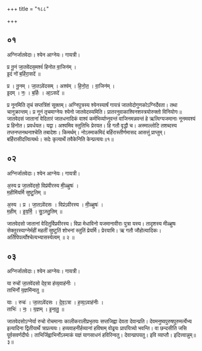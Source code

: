 +++
title = "१८८"

+++


## ०१
अग्निर्जातवेदाः। श्येन आग्नेयः। गायत्री।

प्र नू॒नं जा॒तवे॑दस॒मश्वं॑ हिनोत वा॒जिन॑म् ।  
इ॒दं नो॑ ब॒र्हिरा॒सदे॑ ॥

प्र । नू॒नम् । जा॒तऽवे॑दसम् । अश्व॑म् । हि॒नो॒त॒ । वा॒जिन॑म् ।  
इ॒दम् । नः॒ । ब॒र्हिः । आ॒ऽसदे॑ ॥

प्र नूनमिति तृचं सप्तत्रिंशं सूक्तम्। अग्निपुत्रस्य श्येनस्यार्षं गायत्रं जातवेदोगुणकोऽग्निर्देवता। तथा चानुक्रान्तम्। प्र नूनं तृचमाग्नेयः श्येनो जातवेदस्यमिति। प्रातरनुवाकाश्विनशस्त्रयोरुक्तो विनियोगः॥जातवेदसं जातानां वेदितारं जातधनादिकं वाश्वं कर्मभिर्व्याप्नुवन्तं वाजिनमन्नवन्तं हे ऋत्विग्यजमानाः नूनमवश्यं प्र हिनोत। प्रवर्धयत। यद्वा। अश्वमिव स्तुतिभिः प्रेरयत। हि गतौ वृद्धौ च। अस्माल्लोटि तशब्दस्य तप्तनप्तनथनाश्चेति तबादेशः। किमर्थम्। नोऽस्माकमिदं बर्हिरास्तीर्णमासद आसत्तुं प्राप्तुम्। बर्हिरासीदत्वित्यर्थः। सदेः कृत्यार्थे तवैकेनिति केन्प्रत्ययः॥१॥

## ०२
अग्निर्जातवेदाः। श्येन आग्नेयः। गायत्री।

अ॒स्य प्र जा॒तवे॑दसो॒ विप्र॑वीरस्य मी॒ळ्हुषः॑ ।  
म॒हीमि॑यर्मि सुष्टु॒तिम् ॥

अ॒स्य । प्र । जा॒तऽवे॑दसः । विप्र॑ऽवीरस्य । मी॒ळ्हुषः॑ ।  
म॒हीम् । इ॒य॒र्मि॒ । सु॒ऽस्तु॒तिम् ॥

जातवेदसो जातानां वेदितुर्विप्रवीरस्य। विप्रा मेधाविनो यजमानावीराः पुत्रा यस्य। तादृशस्य मीळ्हुषः सेक्तुरस्याग्नेर्महीं महतीं सुष्टुतिं शोभनां स्तुतिं प्रेयर्मि। प्रेरयामि। ऋ गतौ जौहोत्यादिकः। अर्तिपिपर्त्योश्चेत्यभ्यासस्येत्वम् ॥ २ ॥

## ०३
अग्निर्जातवेदाः। श्येन आग्नेयः। गायत्री।

या रुचो॑ जा॒तवे॑दसो देव॒त्रा ह॑व्य॒वाह॑नीः ।  
ताभि॑र्नो य॒ज्ञमि॑न्वतु ॥

याः । रुचः॑ । जा॒तऽवे॑दसः । दे॒व॒ऽत्रा । ह॒व्य॒ऽवाह॑नीः ।  
ताभिः॑ । नः॒ । य॒ज्ञम् । इ॒न्व॒तु॒ ॥

जातवेदसोऽग्नेर्या रुचो रोचमानाः कालीकरालीप्रभृतयः सप्तजिह्वा देवता देवान्प्रति। देवमनुष्यपुरुषपुरुमर्त्येभ्य इत्यादिना द्वितीयार्थे त्राप्रत्ययः। हव्यवाहनीर्हव्यानां हविषाम् वोढ्र्यः प्रापयित्र्यो भवन्ति। वा छन्दसीति जसि पूर्वसवर्णदीर्घः। ताभिर्जिह्वाभिर्नोऽस्माकं यज्ञं यागसाधनं हविरिन्वतु। देवान्प्रापयतु। इवि व्याप्तौ। इदित्त्वान्नुम्॥३॥